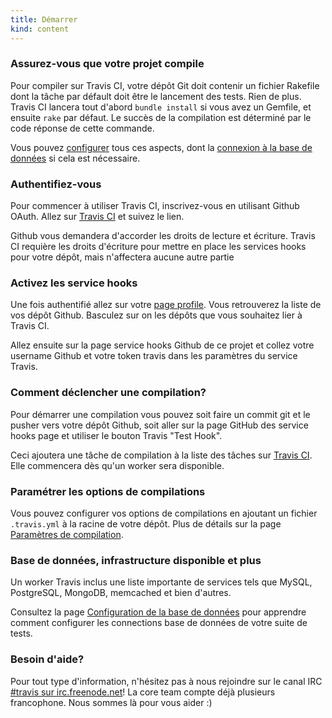 ```yaml
---
title: Démarrer
kind: content
---
```


<h3>Assurez-vous que votre projet compile</h3>

Pour compiler sur Travis CI, votre dépôt Git doit contenir un fichier
Rakefile dont la tâche par défault doit être le lancement des tests.
Rien de plus. Travis CI lancera tout d'abord `bundle install` si vous
avez un Gemfile, et ensuite `rake` par défaut. Le succès de la
compilation est déterminé par le code réponse de cette commande.


Vous pouvez <a href="/docs/user/build-configuration/">configurer</a> tous ces aspects, dont la <a href="/docs/user/database-setup/">connexion à la base de données</a> si cela est nécessaire.

<h3>Authentifiez-vous</h3>

Pour commencer à utiliser Travis CI, inscrivez-vous en utilisant Github OAuth. Allez sur <a href="http://travis-ci.org">Travis CI</a> et suivez le lien.

Github vous demandera d'accorder les droits de lecture et écriture. Travis CI requière les droits d'écriture pour mettre en place les services hooks pour votre dépôt, mais n'affectera aucune autre partie

<h3>Activez les service hooks</h3>

Une fois authentifié allez sur votre <a href="http://travis-ci.org/profile">page profile</a>. Vous retrouverez la liste de vos dépôt Github. Basculez sur on les dépôts que vous souhaitez lier à Travis CI.

Allez ensuite sur la page service hooks Github de ce projet et collez
votre username Github et votre token travis dans les paramètres du
service Travis.

<h3>Comment déclencher une compilation?</h3>

Pour démarrer une compilation vous pouvez soit faire un commit git et le pusher vers votre dépôt Github, soit aller sur la page GitHub des service hooks page et utiliser le bouton Travis "Test Hook".

Ceci ajoutera une tâche de compilation à la liste des tâches sur <a href="http://travis-ci.org">Travis CI</a>. Elle commencera dès qu'un worker sera disponible.

<h3>Paramétrer les options de compilations</h3>

Vous pouvez configurer vos options de compilations en ajoutant un fichier `.travis.yml` à la racine de votre dépôt. Plus de détails sur la page <a href="/docs/user/build-configuration/">Paramètres de compilation</a>.

<h3>Base de données, infrastructure disponible et plus</h3>

Un worker Travis inclus une liste importante de services tels que MySQL, PostgreSQL, MongoDB, memcached et bien d'autres.

Consultez la page <a href="/docs/user/database-setup/">Configuration de la base de données</a> pour apprendre comment configurer les connections base de données de votre suite de tests.

<h3>Besoin d'aide?</h3>

Pour tout type d'information, n'hésitez pas à nous rejoindre sur le canal IRC <a href="irc://irc.freenode.net#travis">#travis sur irc.freenode.net</a>! La core team compte déjà plusieurs francophone. Nous sommes là pour vous aider :)
